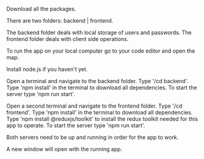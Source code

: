Download all the packages.

There are two folders: backend | frontend.

The backend folder deals with local storage of users and passwords.
The frontend folder deals with client side operations.


To run the app on your local computer go to your code editor and open the map.

Install node.js if you haven't yet.

Open a terminal and navigate to the backend folder. 
Type '/cd backend'.
Type 'npm install' in the terminal to download all dependencies.
To start the server type 'npm run start'.

Open a second terminal and navigate to the frontend folder.
Type '/cd frontend'.
Type 'npm install' in the terminal to download all dependencies.
Type 'npm install @reduxjs/toolkit' to install the redux toolkit needed for this app to operate.
To start the server type 'npm run start'.

Both servers need to be up and running in order for the app to work.

A new window will open with the running app.


